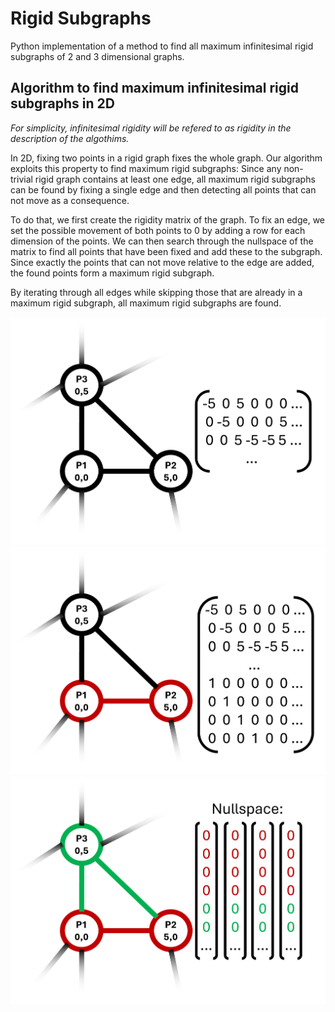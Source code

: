 # Rigid Subgraphs
Python implementation of a method to find all maximum infinitesimal rigid subgraphs of 2 and 3 dimensional graphs.

## Algorithm to find maximum infinitesimal rigid subgraphs in 2D
*For simplicity, infinitesimal rigidity will be refered to as rigidity in the description of the algothims.*

In 2D, fixing two points in a rigid graph fixes the whole graph. Our algorithm exploits this property to find maximum rigid subgraphs:
Since any non-trivial rigid graph contains at least one edge, all maximum rigid subgraphs can be found by fixing a single edge and then detecting all points that can not move as a consequence.

To do that, we first create the rigidity matrix of the graph. To fix an edge, we set the possible movement of both points to 0 by adding a row for each dimension of the points.
We can then search through the nullspace of the matrix to find all points that have been fixed and add these to the subgraph. Since exactly the points that can not move relative to the edge are added, the found points form a maximum rigid subgraph.

By iterating through all edges while skipping those that are already in a maximum rigid subgraph, all maximum rigid subgraphs are found.

![Subgraph and rigidity matrix](Rigid_subgraph_1.png)
![Fixing an edge](Rigid_subgraph_2.png)
![Analyzing the nullspace](Rigid_subgraph_3.png)